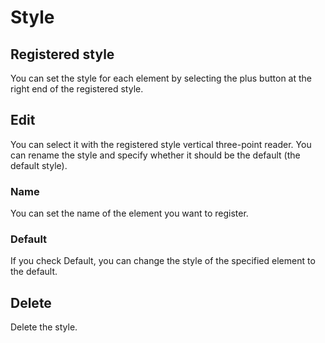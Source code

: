 # Style## Registered styleYou can set the style for each element by selecting the plus button at the right end of the registered style.## EditYou can select it with the registered style vertical three-point reader. You can rename the style and specify whether it should be the default (the default style).### NameYou can set the name of the element you want to register.### DefaultIf you check Default, you can change the style of the specified element to the default.## DeleteDelete the style.